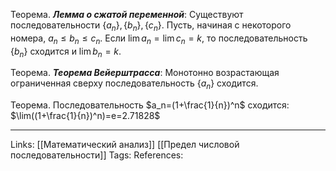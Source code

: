 Теорема. ***Лемма о сжатой переменной***: 
Существуют последовательности $\{a_n\}, \{b_n\}, \{c_n\}$. Пусть, начиная с некоторого номера, $a_n \le b_n \le c_n$. Если $\lim a_n = \lim c_n = k$, то последовательность $\{b_n\}$ сходится и $\lim b_n = k$. 

Теорема. ***Теорема Вейерштрасса***:
Монотонно возрастающая ограниченная сверху последовательность $\{a_n\}$ сходится. 

Теорема. Последовательность $a_n=(1+\frac{1}{n})^n$  сходится:
$\lim((1+\frac{1}{n})^n)=e=2.71828$

___
Links: [[Математический анализ]] [[Предел числовой последовательности]]
Tags:
References: